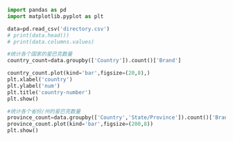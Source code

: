 
<BlogInfo title="13.星巴克案例实现" author="白日梦想猿" pv=0 read_times=0 pre_cost_time=0分24秒 category="pandas学习" tag_list="['pandas学习']" create_time="2021.08.24 17:37:54" update_time="2021.08.27 08:40:31" />

```python
import pandas as pd
import matplotlib.pyplot as plt

data=pd.read_csv('directory.csv')
# print(data.head())
# print(data.columns.values)

#统计各个国家的星巴克数量
country_count=data.groupby(['Country']).count()['Brand']

country_count.plot(kind='bar',figsize=(20,8),)
plt.xlabel('country')
plt.ylabel('num')
plt.title('country-number')
plt.show()

#统计各个省份/州的星巴克数量
province_count=data.groupby(['Country','State/Province']).count()['Brand']
province_count.plot(kind='bar',figsize=(200,8))
plt.show()
```
